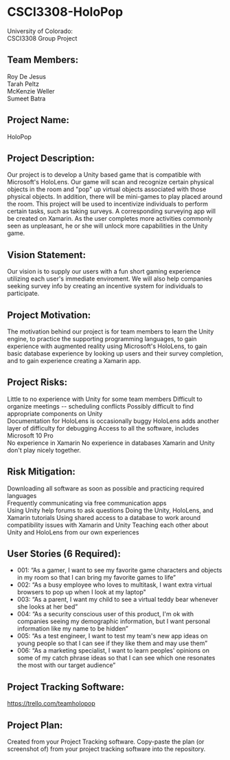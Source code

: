 # CSCI3308-HoloPop
University of Colorado:  
CSCI3308 Group Project

## Team Members:  
Roy De Jesus  
Tarah Peltz  
McKenzie Weller  
Sumeet Batra  

## Project Name:  
HoloPop  

## Project Description:  
Our project is to develop a Unity based game that is compatible with Microsoft's HoloLens. Our game will scan and recognize certain physical objects in the room and "pop" up virtual objects associated with those physical objects. In addition, there will be mini-games to play placed around the room. This project will be used to incentivize individuals to perform certain tasks, such as taking surveys. A corresponding surveying app will be created on Xamarin. As the user completes more activities commonly seen as unpleasant, he or she will unlock more capabilities in the Unity game.

## Vision Statement:  
Our vision is to supply our users with a fun short gaming experience utilizing each user's immediate enviroment. We will also help companies seeking survey info by creating an incentive system for individuals to participate.

## Project Motivation:  
The motivation behind our project is for team members to learn the Unity engine, to practice the supporting programming languages, to gain experience with augmented reality using Microsoft's HoloLens, to gain basic database experience by looking up users and their survey completion, and to gain experience creating a Xamarin app.

## Project Risks:  
Little to no experience with Unity for some team members
Difficult to organize meetings -- scheduling conflicts
Possibly difficult to find appropriate components on Unity  
Documentation for HoloLens is occasionally buggy
HoloLens adds another layer of difficulty for debugging
Access to all the software, includes Microsoft 10 Pro  
No experience in Xamarin
No experience in databases
Xamarin and Unity don't play nicely together. 

## Risk Mitigation:  
Downloading all software as soon as possible and practicing required languages  
Frequently communicating via free communication apps  
Using Unity help forums to ask questions
Doing the Unity, HoloLens, and Xamarin tutorials
Using shared access to a database to work around compatibility issues with Xamarin and Unity
Teaching each other about Unity and HoloLens from our own experiences


## User Stories (6 Required):  
* 001: “As a gamer, I want to see my favorite game characters and objects in my room so that I can bring my favorite games to life”  
* 002: “As a busy employee who loves to multitask, I want extra virtual browsers to pop up when I look at my laptop"  
* 003: “As a parent, I want my child to see a virtual teddy bear whenever she looks at her bed”  
* 004: “As a security conscious user of this product, I'm ok with companies seeing my demographic information, but I want personal information like my name to be hidden”  
* 005: “As a test engineer, I want to test my team's new app ideas on young people so that I can see if they like them and may use them”  
* 006: “As a marketing specialist, I want to learn peoples' opinions on some of my catch phrase ideas so that I can see which one resonates the most with our target audience”  

## Project Tracking Software:  
https://trello.com/teamholopop

## Project Plan:  
Created from your Project Tracking software. Copy-paste the plan (or screenshot of) from your project tracking software into the repository.
